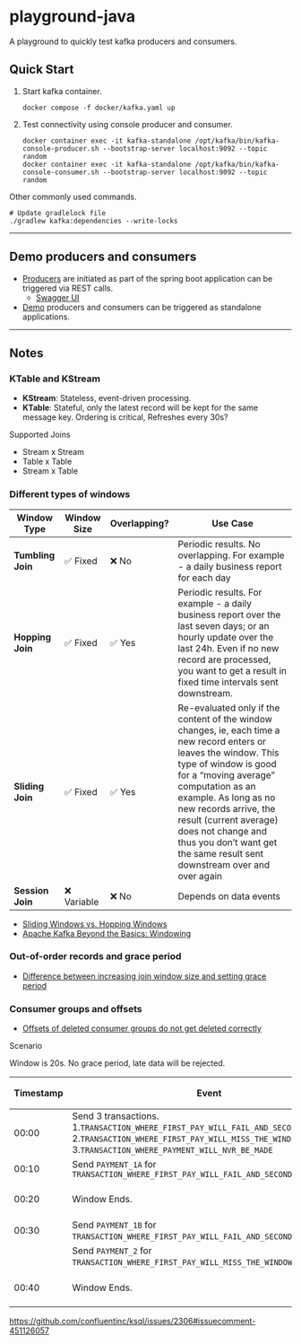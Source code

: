 # playground-java

A playground to quickly test kafka producers and consumers.

## Quick Start

1. Start kafka container.
   ```shell
   docker compose -f docker/kafka.yaml up
   ```
2. Test connectivity using console producer and consumer.
   ```shell
   docker container exec -it kafka-standalone /opt/kafka/bin/kafka-console-producer.sh --bootstrap-server localhost:9092 --topic random
   docker container exec -it kafka-standalone /opt/kafka/bin/kafka-console-consumer.sh --bootstrap-server localhost:9092 --topic random
   ```

Other commonly used commands.
```shell
# Update gradlelock file
./gradlew kafka:dependencies --write-locks
```

---

## Demo producers and consumers 

- [Producers](playground/kafka/src/main/java/com/example/playground/kafka/producer) are initiated as part of the spring boot application can be triggered via REST calls.
  - [Swagger UI](http://localhost:8080/swagger-ui/index.html#/)
- [Demo](playground/kafka/src/main/java/com/example/playground/kafka/demo) producers and consumers can be triggered as standalone applications.

---

## Notes 

### KTable and KStream

- **KStream**: Stateless, event-driven processing.
- **KTable**: Stateful, only the latest record will be kept for the same message key. Ordering is critical, Refreshes every 30s?

Supported Joins
- Stream x Stream
- Table x Table
- Stream x Table

### Different types of windows

| Window Type       | Window Size | Overlapping? | Use Case                                                                                                                                                                                                                                                                                                                                                     |
|-------------------|-------------|--------------|--------------------------------------------------------------------------------------------------------------------------------------------------------------------------------------------------------------------------------------------------------------------------------------------------------------------------------------------------------------|
| **Tumbling Join** | ✅ Fixed     | ❌ No         | Periodic results. No overlapping. For example - a daily business report for each day                                                                                                                                                                                                                                                                         |
| **Hopping Join**  | ✅ Fixed     | ✅ Yes        | Periodic results. For example - a daily business report over the last seven days; or an hourly update over the last 24h. Even if no new record are processed, you want to get a result in fixed time intervals sent downstream.                                                                                                                              |
| **Sliding Join**  | ✅ Fixed     | ✅ Yes        | Re-evaluated only if the content of the window changes, ie, each time a new record enters or leaves the window. This type of window is good for a “moving average” computation as an example. As long as no new records arrive, the result (current average) does not change and thus you don’t want get the same result sent downstream over and over again |
| **Session Join**  | ❌ Variable  | ❌ No         | Depends on data events                                                                                                                                                                                                                                                                                                                                       |

- [Sliding Windows vs. Hopping Windows](https://forum.confluent.io/t/sliding-windows-vs-hopping-windows/882)
- [Apache Kafka Beyond the Basics: Windowing](https://www.confluent.io/blog/windowing-in-kafka-streams/)

### Out-of-order records and grace period
- [Difference between increasing join window size and setting grace period](https://stackoverflow.com/a/73539852)

### Consumer groups and offsets 
- [Offsets of deleted consumer groups do not get deleted correctly](https://lists.apache.org/thread/rd3q2j3gxl31z5hhctzclqwbk0bhkc3w)

Scenario

Window is 20s. No grace period, late data will be rejected.

| Timestamp | Event                                                                                                                                                                                             | `TRANSACTION_WHERE_`<br>`FIRST_PAY_WILL_FAIL_AND_`<br>`SECOND_WILL_PASS` | `TRANSACTION_WHERE_`<br>`FIRST_PAY_WILL_MISS_THE_WINDOW`         | `TRANSACTION_WHERE_`<br>`PAYMENT_WILL_NVR_BE_MADE` |
|-----------|---------------------------------------------------------------------------------------------------------------------------------------------------------------------------------------------------|--------------------------------------------------------------------------|------------------------------------------------------------------|----------------------------------------------------|
| 00:00     | Send 3 transactions.<br> 1.`TRANSACTION_WHERE_FIRST_PAY_WILL_FAIL_AND_SECOND_WILL_PASS`<br>2.`TRANSACTION_WHERE_FIRST_PAY_WILL_MISS_THE_WINDOW`<br>3.`TRANSACTION_WHERE_PAYMENT_WILL_NVR_BE_MADE` |                                                                          |                                                                  |                                                    |
| 00:10     | Send `PAYMENT_1A` for `TRANSACTION_WHERE_FIRST_PAY_WILL_FAIL_AND_SECOND_WILL_PASS`                                                                                                                |                                                                          |                                                                  |                                                    |
| 00:20     | Window Ends.                                                                                                                                                                                      | Expects to be joined with  <br> `PAYMENT_1A` and send to downstream      | Re-drive to a retry / DLQ topic or a Global KTable               | Re-drive to a retry / DLQ topic or a Global KTable |
| 00:30     | Send `PAYMENT_1B` for `TRANSACTION_WHERE_FIRST_PAY_WILL_FAIL_AND_SECOND_WILL_PASS`.                                                                                                               |                                                                          |                                                                  |                                                    |
|           | Send `PAYMENT_2` for `TRANSACTION_WHERE_FIRST_PAY_WILL_MISS_THE_WINDOW`.                                                                                                                          |                                                                          |                                                                  |                                                    |
| 00:40     | Window Ends.                                                                                                                                                                                      | Expects to be joined with `PAYMENT_1B` and **update** to downstream      | Expects to be joined with `PAYMENT_2` and **send** to downstream | Stay in the retry / DLQ topic or a Global KTable   |

https://github.com/confluentinc/ksql/issues/2306#issuecomment-451126057